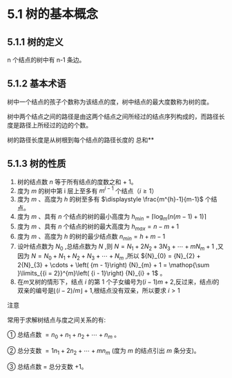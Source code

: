 # 5.1 树的基本概念

## 5.1.1 树的定义

n 个结点的树中有 n-1 条边。

## 5.1.2 基本术语

树中一个结点的孩子个数称为该结点的度，树中结点的最大度数称为树的度。

树中两个结点之间的路径是由这两个结点之间所经过的结点序列构成的，而路径长度是路径上所经过的边的个数。

树的路径长度是从树根到每个结点的路径长度的 总和**

## 5.1.3 树的性质

1. 树的结点数 $n$ 等于所有结点的度数之和 + 1。
2. 度为 $m$ 的树中第 i 层上至多有 $m^{i-1}$ 个结点（$i \ge 1$）
3. 度为 $m$ 、高度为 $h$ 的树至多有 $\displaystyle \frac{m^{h}-1}{m-1}$ 个结点。
4. 度为 $m$ 、具有 $n$ 个结点的树的最小高度为 $h_{min}= \lceil \log_{m} (n(m-1)+1) \rceil$
5. 度为 $m$ 、具有 $n$ 个结点的树的最大高度为 $h_{max}= n-m+1$
6. 度为 $m$ 、高度为 $h$ 的树的最少结点数 $n_{min}= h+m-1$
7. 设叶结点数为 ${N}_{0}$ ,总结点数为 $N$ ,则 $N = {N}_{1} + 2{N}_{2} + 3{N}_{3} + \cdots  + m{N}_{m} + 1$ ,又因为 $N = {N}_{0} + {N}_{1} + {N}_{2} +{N}_{3} + \cdots  + {N}_{m}$ ,所以 ${N}_{0} = {N}_{2} + 2{N}_{3} + \cdots  + \left( {m - 1}\right) {N}_{m} + 1 = \mathop{\sum }\limits_{{i = 2}}^{m}\left( {i - 1}\right) {N}_{i} + 1$ 。
8. 在$m$叉树的情形下，结点 $i$ 的第 1 个子女编号为$(i-1)m+2$,反过来，结点$i$的双亲的编号是$\lfloor(i-2)/m\rfloor+1$,根结点没有双亲，所以要求 $i>1$

注意

常用于求解树结点与度之间关系的有:

① 总结点数 $= {n}_{0} + {n}_{1} + {n}_{2} + \cdots  + {n}_{m}$ 。

② 总分支数 $= 1{n}_{1} + 2{n}_{2} + \cdots  + m{n}_{m}$ (度为 $m$ 的结点引出 $m$ 条分支)。

③ 总结点数 $=$ 总分支数 +1。
